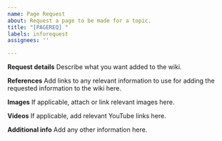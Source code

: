 ```yaml
---
name: Page Request
about: Request a page to be made for a topic.
title: "[PAGEREQ] "
labels: inforequest
assignees: ''

---
```


**Request details**
Describe what you want added to the wiki.

**References**
Add links to any relevant information to use for adding the requested information to the wiki here.

**Images**
If applicable, attach or link relevant images here.

**Videos**
If applicable, add relevant YouTube links here.

**Additional info**
Add any other information here.
